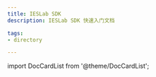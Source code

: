 ```yaml
---
title: IESLab SDK
description: IESLab SDK 快速入门文档

tags:
- directory

---
```


import DocCardList from '@theme/DocCardList';

<DocCardList />